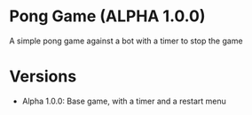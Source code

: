 # Pong Game (ALPHA 1.0.0)
A simple pong game against a bot with a timer to stop the game

# Versions
- Alpha 1.0.0: Base game, with a timer and a restart menu
